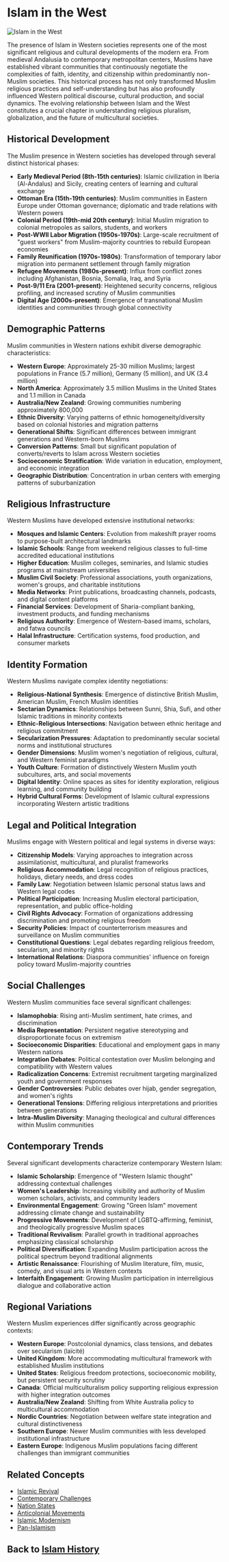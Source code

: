 # Islam in the West

![Islam in the West](../../images/islam_in_west.jpg)

The presence of Islam in Western societies represents one of the most significant religious and cultural developments of the modern era. From medieval Andalusia to contemporary metropolitan centers, Muslims have established vibrant communities that continuously negotiate the complexities of faith, identity, and citizenship within predominantly non-Muslim societies. This historical process has not only transformed Muslim religious practices and self-understanding but has also profoundly influenced Western political discourse, cultural production, and social dynamics. The evolving relationship between Islam and the West constitutes a crucial chapter in understanding religious pluralism, globalization, and the future of multicultural societies.

## Historical Development

The Muslim presence in Western societies has developed through several distinct historical phases:

- **Early Medieval Period (8th-15th centuries)**: Islamic civilization in Iberia (Al-Andalus) and Sicily, creating centers of learning and cultural exchange
- **Ottoman Era (15th-19th centuries)**: Muslim communities in Eastern Europe under Ottoman governance; diplomatic and trade relations with Western powers
- **Colonial Period (19th-mid 20th century)**: Initial Muslim migration to colonial metropoles as sailors, students, and workers
- **Post-WWII Labor Migration (1950s-1970s)**: Large-scale recruitment of "guest workers" from Muslim-majority countries to rebuild European economies
- **Family Reunification (1970s-1980s)**: Transformation of temporary labor migration into permanent settlement through family migration
- **Refugee Movements (1980s-present)**: Influx from conflict zones including Afghanistan, Bosnia, Somalia, Iraq, and Syria
- **Post-9/11 Era (2001-present)**: Heightened security concerns, religious profiling, and increased scrutiny of Muslim communities
- **Digital Age (2000s-present)**: Emergence of transnational Muslim identities and communities through global connectivity

## Demographic Patterns

Muslim communities in Western nations exhibit diverse demographic characteristics:

- **Western Europe**: Approximately 25-30 million Muslims; largest populations in France (5.7 million), Germany (5 million), and UK (3.4 million)
- **North America**: Approximately 3.5 million Muslims in the United States and 1.1 million in Canada
- **Australia/New Zealand**: Growing communities numbering approximately 800,000
- **Ethnic Diversity**: Varying patterns of ethnic homogeneity/diversity based on colonial histories and migration patterns
- **Generational Shifts**: Significant differences between immigrant generations and Western-born Muslims
- **Conversion Patterns**: Small but significant population of converts/reverts to Islam across Western societies
- **Socioeconomic Stratification**: Wide variation in education, employment, and economic integration
- **Geographic Distribution**: Concentration in urban centers with emerging patterns of suburbanization

## Religious Infrastructure

Western Muslims have developed extensive institutional networks:

- **Mosques and Islamic Centers**: Evolution from makeshift prayer rooms to purpose-built architectural landmarks
- **Islamic Schools**: Range from weekend religious classes to full-time accredited educational institutions
- **Higher Education**: Muslim colleges, seminaries, and Islamic studies programs at mainstream universities
- **Muslim Civil Society**: Professional associations, youth organizations, women's groups, and charitable institutions
- **Media Networks**: Print publications, broadcasting channels, podcasts, and digital content platforms
- **Financial Services**: Development of Sharia-compliant banking, investment products, and funding mechanisms
- **Religious Authority**: Emergence of Western-based imams, scholars, and fatwa councils
- **Halal Infrastructure**: Certification systems, food production, and consumer markets

## Identity Formation

Western Muslims navigate complex identity negotiations:

- **Religious-National Synthesis**: Emergence of distinctive British Muslim, American Muslim, French Muslim identities
- **Sectarian Dynamics**: Relationships between Sunni, Shia, Sufi, and other Islamic traditions in minority contexts
- **Ethnic-Religious Intersections**: Navigation between ethnic heritage and religious commitment
- **Secularization Pressures**: Adaptation to predominantly secular societal norms and institutional structures
- **Gender Dimensions**: Muslim women's negotiation of religious, cultural, and Western feminist paradigms
- **Youth Culture**: Formation of distinctively Western Muslim youth subcultures, arts, and social movements
- **Digital Identity**: Online spaces as sites for identity exploration, religious learning, and community building
- **Hybrid Cultural Forms**: Development of Islamic cultural expressions incorporating Western artistic traditions

## Legal and Political Integration

Muslims engage with Western political and legal systems in diverse ways:

- **Citizenship Models**: Varying approaches to integration across assimilationist, multicultural, and pluralist frameworks
- **Religious Accommodation**: Legal recognition of religious practices, holidays, dietary needs, and dress codes
- **Family Law**: Negotiation between Islamic personal status laws and Western legal codes
- **Political Participation**: Increasing Muslim electoral participation, representation, and public office-holding
- **Civil Rights Advocacy**: Formation of organizations addressing discrimination and promoting religious freedom
- **Security Policies**: Impact of counterterrorism measures and surveillance on Muslim communities
- **Constitutional Questions**: Legal debates regarding religious freedom, secularism, and minority rights
- **International Relations**: Diaspora communities' influence on foreign policy toward Muslim-majority countries

## Social Challenges

Western Muslim communities face several significant challenges:

- **Islamophobia**: Rising anti-Muslim sentiment, hate crimes, and discrimination
- **Media Representation**: Persistent negative stereotyping and disproportionate focus on extremism
- **Socioeconomic Disparities**: Educational and employment gaps in many Western nations
- **Integration Debates**: Political contestation over Muslim belonging and compatibility with Western values
- **Radicalization Concerns**: Extremist recruitment targeting marginalized youth and government responses
- **Gender Controversies**: Public debates over hijab, gender segregation, and women's rights
- **Generational Tensions**: Differing religious interpretations and priorities between generations
- **Intra-Muslim Diversity**: Managing theological and cultural differences within Muslim communities

## Contemporary Trends

Several significant developments characterize contemporary Western Islam:

- **Islamic Scholarship**: Emergence of "Western Islamic thought" addressing contextual challenges
- **Women's Leadership**: Increasing visibility and authority of Muslim women scholars, activists, and community leaders
- **Environmental Engagement**: Growing "Green Islam" movement addressing climate change and sustainability
- **Progressive Movements**: Development of LGBTQ-affirming, feminist, and theologically progressive Muslim spaces
- **Traditional Revivalism**: Parallel growth in traditional approaches emphasizing classical scholarship
- **Political Diversification**: Expanding Muslim participation across the political spectrum beyond traditional alignments
- **Artistic Renaissance**: Flourishing of Muslim literature, film, music, comedy, and visual arts in Western contexts
- **Interfaith Engagement**: Growing Muslim participation in interreligious dialogue and collaborative action

## Regional Variations

Western Muslim experiences differ significantly across geographic contexts:

- **Western Europe**: Postcolonial dynamics, class tensions, and debates over secularism (laïcité)
- **United Kingdom**: More accommodating multicultural framework with established Muslim institutions
- **United States**: Religious freedom protections, socioeconomic mobility, but persistent security scrutiny
- **Canada**: Official multiculturalism policy supporting religious expression with higher integration outcomes
- **Australia/New Zealand**: Shifting from White Australia policy to multicultural accommodation
- **Nordic Countries**: Negotiation between welfare state integration and cultural distinctiveness
- **Southern Europe**: Newer Muslim communities with less developed institutional infrastructure
- **Eastern Europe**: Indigenous Muslim populations facing different challenges than immigrant communities

## Related Concepts
- [Islamic Revival](./islamic_revival.md)
- [Contemporary Challenges](./contemporary_challenges.md)
- [Nation States](./nation_states.md)
- [Anticolonial Movements](./anticolonial_movements.md)
- [Islamic Modernism](./islamic_modernism.md)
- [Pan-Islamism](./pan_islamism.md)

## Back to [Islam History](./README.md)
